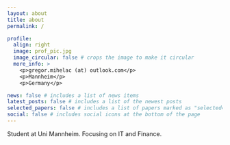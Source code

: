 ```yaml
---
layout: about
title: about
permalink: /

profile:
  align: right
  image: prof_pic.jpg
  image_circular: false # crops the image to make it circular
  more_info: >
    <p>gregor.mihelac (at) outlook.com</p>
    <p>Mannheim</p>
    <p>Germany</p>

news: false # includes a list of news items
latest_posts: false # includes a list of the newest posts
selected_papers: false # includes a list of papers marked as "selected={true}"
social: false # includes social icons at the bottom of the page
---
```


Student at Uni Mannheim. Focusing on IT and Finance.






























<!-- This is an invisible piece of text. -->
